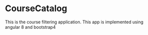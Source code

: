 # CourseCatalog
This is the course filtering application. This app is implemented using angular 8 and bootstrap4

